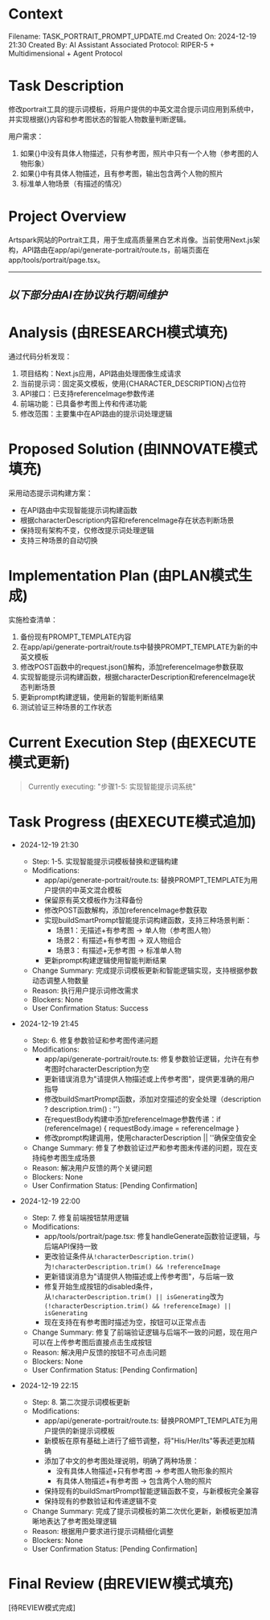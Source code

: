 # Context
Filename: TASK_PORTRAIT_PROMPT_UPDATE.md
Created On: 2024-12-19 21:30
Created By: AI Assistant
Associated Protocol: RIPER-5 + Multidimensional + Agent Protocol

# Task Description
修改portrait工具的提示词模板，将用户提供的中英文混合提示词应用到系统中，并实现根据{}内容和参考图状态的智能人物数量判断逻辑。

用户需求：
1. 如果{}中没有具体人物描述，只有参考图，照片中只有一个人物（参考图的人物形象）
2. 如果{}中有具体人物描述，且有参考图，输出包含两个人物的照片
3. 标准单人物场景（有描述的情况）

# Project Overview
Artspark网站的Portrait工具，用于生成高质量黑白艺术肖像。当前使用Next.js架构，API路由在app/api/generate-portrait/route.ts，前端页面在app/tools/portrait/page.tsx。

---
*以下部分由AI在协议执行期间维护*
---

# Analysis (由RESEARCH模式填充)
通过代码分析发现：
1. 项目结构：Next.js应用，API路由处理图像生成请求
2. 当前提示词：固定英文模板，使用{CHARACTER_DESCRIPTION}占位符
3. API接口：已支持referenceImage参数传递
4. 前端功能：已具备参考图上传和传递功能
5. 修改范围：主要集中在API路由的提示词处理逻辑

# Proposed Solution (由INNOVATE模式填充)
采用动态提示词构建方案：
- 在API路由中实现智能提示词构建函数
- 根据characterDescription内容和referenceImage存在状态判断场景
- 保持现有架构不变，仅修改提示词处理逻辑
- 支持三种场景的自动切换

# Implementation Plan (由PLAN模式生成)
实施检查清单：
1. 备份现有PROMPT_TEMPLATE内容
2. 在app/api/generate-portrait/route.ts中替换PROMPT_TEMPLATE为新的中英文模板
3. 修改POST函数中的request.json()解构，添加referenceImage参数获取
4. 实现智能提示词构建函数，根据characterDescription和referenceImage状态判断场景
5. 更新prompt构建逻辑，使用新的智能判断结果
6. 测试验证三种场景的工作状态

# Current Execution Step (由EXECUTE模式更新)
> Currently executing: "步骤1-5: 实现智能提示词系统"

# Task Progress (由EXECUTE模式追加)
* 2024-12-19 21:30
  * Step: 1-5. 实现智能提示词模板替换和逻辑构建
  * Modifications: 
    - app/api/generate-portrait/route.ts: 替换PROMPT_TEMPLATE为用户提供的中英文混合模板
    - 保留原有英文模板作为注释备份
    - 修改POST函数解构，添加referenceImage参数获取
    - 实现buildSmartPrompt智能提示词构建函数，支持三种场景判断：
      * 场景1：无描述+有参考图 → 单人物（参考图人物）
      * 场景2：有描述+有参考图 → 双人物组合
      * 场景3：有描述+无参考图 → 标准单人物
    - 更新prompt构建逻辑使用智能判断结果
  * Change Summary: 完成提示词模板更新和智能逻辑实现，支持根据参数动态调整人物数量
  * Reason: 执行用户提示词修改需求
  * Blockers: None
  * User Confirmation Status: Success

* 2024-12-19 21:45
  * Step: 6. 修复参数验证和参考图传递问题
  * Modifications: 
    - app/api/generate-portrait/route.ts: 修复参数验证逻辑，允许在有参考图时characterDescription为空
    - 更新错误消息为"请提供人物描述或上传参考图"，提供更准确的用户指导
    - 修改buildSmartPrompt函数，添加对空描述的安全处理（description ? description.trim() : ''）
    - 在requestBody构建中添加referenceImage参数传递：if (referenceImage) { requestBody.image = referenceImage }
    - 修改prompt构建调用，使用characterDescription || ''确保空值安全
  * Change Summary: 修复了参数验证过严和参考图未传递的问题，现在支持纯参考图生成场景
  * Reason: 解决用户反馈的两个关键问题
  * Blockers: None
  * User Confirmation Status: [Pending Confirmation]

* 2024-12-19 22:00
  * Step: 7. 修复前端按钮禁用逻辑
  * Modifications: 
    - app/tools/portrait/page.tsx: 修复handleGenerate函数验证逻辑，与后端API保持一致
    - 更改验证条件从`!characterDescription.trim()`为`!characterDescription.trim() && !referenceImage`
    - 更新错误消息为"请提供人物描述或上传参考图"，与后端一致
    - 修复开始生成按钮的disabled条件，从`!characterDescription.trim() || isGenerating`改为`(!characterDescription.trim() && !referenceImage) || isGenerating`
    - 现在支持在有参考图时描述为空，按钮可以正常点击
  * Change Summary: 修复了前端验证逻辑与后端不一致的问题，现在用户可以在上传参考图后直接点击生成按钮
  * Reason: 解决用户反馈的按钮不可点击问题
  * Blockers: None
  * User Confirmation Status: [Pending Confirmation]

* 2024-12-19 22:15
  * Step: 8. 第二次提示词模板更新
  * Modifications: 
    - app/api/generate-portrait/route.ts: 替换PROMPT_TEMPLATE为用户提供的新提示词模板
    - 新模板在原有基础上进行了细节调整，将"His/Her/Its"等表述更加精确
    - 添加了中文的参考图处理说明，明确了两种场景：
      * 没有具体人物描述+只有参考图 → 参考图人物形象的照片
      * 有具体人物描述+有参考图 → 包含两个人物的照片
    - 保持现有的buildSmartPrompt智能逻辑函数不变，与新模板完全兼容
    - 保持现有的参数验证和传递逻辑不变
  * Change Summary: 完成了提示词模板的第二次优化更新，新模板更加清晰地表达了参考图处理逻辑
  * Reason: 根据用户要求进行提示词精细化调整
  * Blockers: None
  * User Confirmation Status: [Pending Confirmation]

# Final Review (由REVIEW模式填充)
[待REVIEW模式完成] 